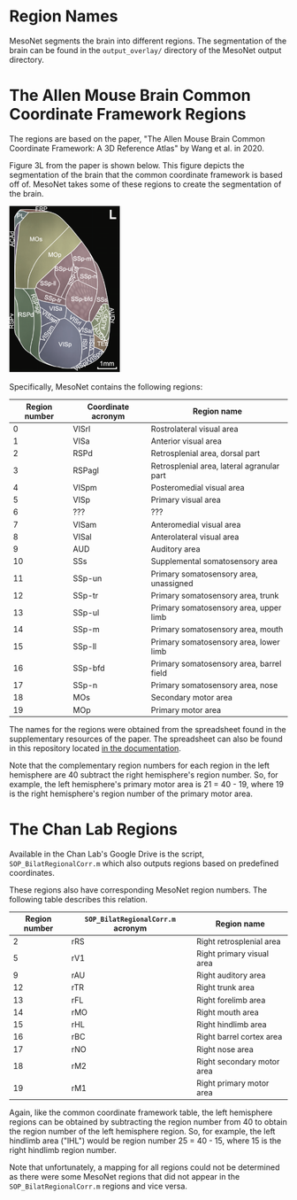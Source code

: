 # Region Names

MesoNet segments the brain into different regions. The segmentation of the brain
can be found in the `output_overlay/` directory of the MesoNet output directory.

# The Allen Mouse Brain Common Coordinate Framework Regions

The regions are based on the paper, "The Allen Mouse Brain Common Coordinate
Framework: A 3D Reference Atlas" by Wang et al. in 2020.

Figure 3L from the paper is shown below. This figure depicts the segmentation of
the brain that the common coordinate framework is based off of. MesoNet takes
some of these regions to create the segmentation of the brain.

<img src="/docs/_static/common_coordinate_framework.png" alt="common coordinate framework" width="200"/>

Specifically, MesoNet contains the following regions:

| Region number | Coordinate acronym | Region name                                |
|---------------|--------------------|--------------------------------------------|
| 0             | VISrl              | Rostrolateral visual area                  |
| 1             | VISa               | Anterior visual area                       |
| 2             | RSPd               | Retrosplenial area, dorsal part            |
| 3             | RSPagl             | Retrosplenial area, lateral agranular part |
| 4             | VISpm              | Posteromedial visual area                  |
| 5             | VISp               | Primary visual area                        |
| 6             | ???                | ???                                        |
| 7             | VISam              | Anteromedial visual area                   |
| 8             | VISal              | Anterolateral visual area                  |
| 9             | AUD                | Auditory area                              |
| 10            | SSs                | Supplemental somatosensory area            |
| 11            | SSp-un             | Primary somatosensory area, unassigned     |
| 12            | SSp-tr             | Primary somatosensory area, trunk          |
| 13            | SSp-ul             | Primary somatosensory area, upper limb     |
| 14            | SSp-m              | Primary somatosensory area, mouth          |
| 15            | SSp-ll             | Primary somatosensory area, lower limb     |
| 16            | SSp-bfd            | Primary somatosensory area, barrel field   |
| 17            | SSp-n              | Primary somatosensory area, nose           |
| 18            | MOs                | Secondary motor area                       |
| 19            | MOp                | Primary motor area                         |

The names for the regions were obtained from the spreadsheet found in the
supplementary resources of the paper. The spreadsheet can also be found in this
repository located [in the documentation](/docs/_static/mmc2.xlsx).

Note that the complementary region numbers for each region in the left
hemisphere are 40 subtract the right hemisphere's region number. So, for
example, the left hemisphere's primary motor area is 21 = 40 - 19, where 19 is
the right hemisphere's region number of the primary motor area.

# The Chan Lab Regions

Available in the Chan Lab's Google Drive is the script,
`SOP_BilatRegionalCorr.m` which also outputs regions based on predefined
coordinates.

These regions also have corresponding MesoNet region numbers. The following
table describes this relation.

| Region number | `SOP_BilatRegionalCorr.m` acronym | Region name                |
|---------------|-----------------------------------|----------------------------|
| 2             | rRS                               | Right retrosplenial area   |
| 5             | rV1                               | Right primary visual area  |
| 9             | rAU                               | Right auditory area        |
| 12            | rTR                               | Right trunk area           |
| 13            | rFL                               | Right forelimb area        |
| 14            | rMO                               | Right mouth area           |
| 15            | rHL                               | Right hindlimb area        |
| 16            | rBC                               | Right barrel cortex area   |
| 17            | rNO                               | Right nose area            |
| 18            | rM2                               | Right secondary motor area |
| 19            | rM1                               | Right primary motor area   |

Again, like the common coordinate framework table, the left hemisphere regions
can be obtained by subtracting the region number from 40 to obtain the region
number of the left hemisphere region. So, for example, the left hindlimb area
("lHL") would be region number 25 = 40 - 15, where 15 is the right hindlimb
region number.

Note that unfortunately, a mapping for all regions could not be determined as
there were some MesoNet regions that did not appear in the
`SOP_BilatRegionalCorr.m` regions and vice versa.
